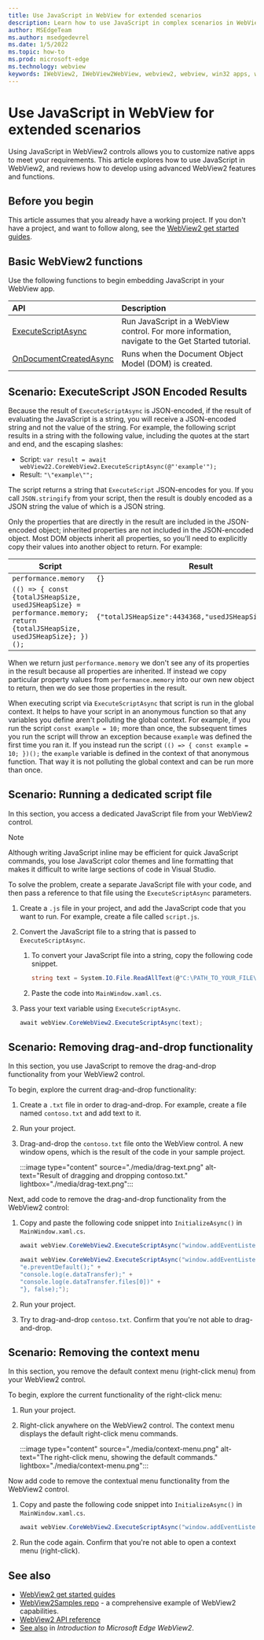 ```yaml
---
title: Use JavaScript in WebView for extended scenarios
description: Learn how to use JavaScript in complex scenarios in WebView2 apps
author: MSEdgeTeam
ms.author: msedgedevrel
ms.date: 1/5/2022
ms.topic: how-to
ms.prod: microsoft-edge
ms.technology: webview
keywords: IWebView2, IWebView2WebView, webview2, webview, win32 apps, win32, edge, ICoreWebView2, ICoreWebView2Host, browser control, edge html
---
```

# Use JavaScript in WebView for extended scenarios

Using JavaScript in WebView2 controls allows you to customize native apps to meet your requirements. This article explores how to use JavaScript in WebView2, and reviews how to develop using advanced WebView2 features and functions.


<!-- ====================================================================== -->
## Before you begin

This article assumes that you already have a working project. If you don't have a project, and want to follow along, see the [WebView2 get started guides](../index.md#get-started).


<!-- ====================================================================== -->
## Basic WebView2 functions

Use the following functions to begin embedding JavaScript in your WebView app.

| API  | Description  |
|:--- |:--- |
| [ExecuteScriptAsync](/dotnet/api/microsoft.web.webview2.wpf.webview2.executescriptasync) | Run JavaScript in a WebView control. For more information, navigate to the Get Started tutorial. |
| [OnDocumentCreatedAsync](/microsoft-edge/webview2/reference/win32/icorewebview2#addscripttoexecuteondocumentcreated) | Runs when the Document Object Model (DOM) is created. |


<!-- ====================================================================== -->
## Scenario: ExecuteScript JSON Encoded Results


Because the result of `ExecuteScriptAsync` is JSON-encoded, if the result of evaluating the JavaScript is a string, you will receive a JSON-encoded string and not the value of the string. For example, the following script results in a string with the following value, including the quotes at the start and end, and the escaping slashes:

 * Script: ```var result = await webView22.CoreWebView2.ExecuteScriptAsync(@"'example'");``` 
 * Result: ```"\"example\"";```

The script returns a string that `ExecuteScript` JSON-encodes for you. If you call `JSON.stringify` from your script, then the result is doubly encoded as a JSON string the value of which is a JSON string.

Only the properties that are directly in the result are included in the JSON-encoded object; inherited properties are not included in the JSON-encoded object. Most DOM objects inherit all properties, so you'll need to explicitly copy their values into another object to return. For example:

Script              | Result
---                 | ---
`performance.memory`  | `{}`
`(() => { const {totalJSHeapSize, usedJSHeapSize} = performance.memory; return {totalJSHeapSize, usedJSHeapSize}; })();` |  `{"totalJSHeapSize":4434368,"usedJSHeapSize":2832912}`

When we return just `performance.memory` we don't see any of its properties in the result because all properties are inherited. If instead we copy particular property values from `performance.memory` into our own new object to return, then we do see those properties in the result.

When executing script via `ExecuteScriptAsync` that script is run in the global context. It helps to have your script in an anonymous function so that any variables you define aren't polluting the global context. For example, if you run the script `const example = 10;` more than once, the subsequent times you run the script will throw an exception because `example` was defined the first time you ran it. If you instead run the script `(() => { const example = 10; })();` the `example` variable is defined in the context of that anonymous function. That way it is not polluting the global context and can be run more than once.

<!-- ====================================================================== -->
## Scenario: Running a dedicated script file

In this section, you access a dedicated JavaScript file from your WebView2 control.

> [!NOTE]
> Although writing JavaScript inline may be efficient for quick JavaScript commands, you lose JavaScript color themes and line formatting that makes it difficult to write large sections of code in Visual Studio.

To solve the problem, create a separate JavaScript file with your code, and then pass a reference to that file using the `ExecuteScriptAsync` parameters.

1.  Create a `.js` file in your project, and add the JavaScript code that you want to run.  For example, create a file called `script.js`.
1.  Convert the JavaScript file to a string that is passed to `ExecuteScriptAsync`.
    1.  To convert your JavaScript file into a string, copy the following code snippet.

        ```csharp
        string text = System.IO.File.ReadAllText(@"C:\PATH_TO_YOUR_FILE\script.js");
        ```

    1.  Paste the code into `MainWindow.xaml.cs`.
1.  Pass your text variable using `ExecuteScriptAsync`.

    ```csharp
    await webView.CoreWebView2.ExecuteScriptAsync(text);
    ```


<!-- ====================================================================== -->
## Scenario: Removing drag-and-drop functionality

In this section, you use JavaScript to remove the drag-and-drop functionality from your WebView2 control.

To begin, explore the current drag-and-drop functionality:

1.  Create a `.txt` file in order to drag-and-drop.  For example, create a file named `contoso.txt` and add text to it.

1.  Run your project.

1.  Drag-and-drop the `contoso.txt` file onto the WebView control.  A new window opens, which is the result of the code in your sample project.

    :::image type="content" source="./media/drag-text.png" alt-text="Result of dragging and dropping contoso.txt." lightbox="./media/drag-text.png":::

Next, add code to remove the drag-and-drop functionality from the WebView2 control:

1.  Copy and paste the following code snippet into `InitializeAsync()` in `MainWindow.xaml.cs`.

    ```csharp
    await webView.CoreWebView2.ExecuteScriptAsync("window.addEventListener('dragover',function(e){e.preventDefault();},false);");

    await webView.CoreWebView2.ExecuteScriptAsync("window.addEventListener('drop',function(e){" +
    "e.preventDefault();" +
    "console.log(e.dataTransfer);" +
    "console.log(e.dataTransfer.files[0])" +
    "}, false);");
    ```

1.  Run your project.

1.  Try to drag-and-drop `contoso.txt`.  Confirm that you're not able to drag-and-drop.


<!-- ====================================================================== -->
## Scenario: Removing the context menu

In this section, you remove the default context menu (right-click menu) from your WebView2 control.

To begin, explore the current functionality of the right-click menu:

1.  Run your project.

1.  Right-click anywhere on the WebView2 control.  The context menu displays the default right-click menu commands.

    :::image type="content" source="./media/context-menu.png" alt-text="The right-click menu, showing the default commands." lightbox="./media/context-menu.png":::

Now add code to remove the contextual menu functionality from the WebView2 control.

1.  Copy and paste the following code snippet into `InitializeAsync()` in `MainWindow.xaml.cs`.

    ```csharp
    await webView.CoreWebView2.ExecuteScriptAsync("window.addEventListener('contextmenu', window => {window.preventDefault();});");
    ```

1.  Run the code again.  Confirm that you're not able to open a context menu (right-click).


<!-- ====================================================================== -->
## See also

*  [WebView2 get started guides](../index.md#get-started)
*  [WebView2Samples repo](https://github.com/MicrosoftEdge/WebView2Samples) - a comprehensive example of WebView2 capabilities.
*  [WebView2 API reference](../webview2-api-reference.md)
*  [See also](../index.md#see-also) in _Introduction to Microsoft Edge WebView2_.
